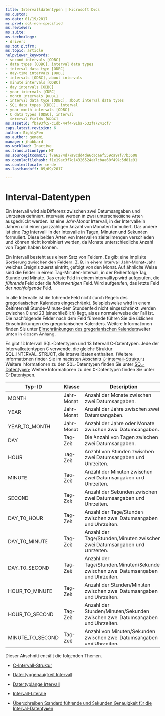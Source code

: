 ```yaml
---
title: Intervalldatentypen | Microsoft Docs
ms.custom: 
ms.date: 01/19/2017
ms.prod: sql-non-specified
ms.reviewer: 
ms.suite: 
ms.technology:
- drivers
ms.tgt_pltfrm: 
ms.topic: article
helpviewer_keywords:
- second intervals [ODBC]
- data types [ODBC], interval data types
- interval data type [ODBC]
- day-time intervals [ODBC]
- intervals [ODBC], about intervals
- minute intervals [ODBC]
- day intervals [ODBC]
- year intervals [ODBC]
- month intervals [ODBC]
- interval data type [ODBC], about interval data types
- SQL data types [ODBC], interval
- year-month intervals [ODBC]
- C data types [ODBC], interval
- interval fields [ODBC]
ms.assetid: fba93f65-c1db-44f4-91ba-532f87241cf7
caps.latest.revision: 6
author: MightyPen
ms.author: genemi
manager: jhubbard
ms.workload: Inactive
ms.translationtype: MT
ms.sourcegitcommit: f7e6274d77a9cdd4de6cbcaef559ca99f77b3608
ms.openlocfilehash: f1e19ac3f7c14326524ab7cbaa60f499c5d81e91
ms.contentlocale: de-de
ms.lasthandoff: 09/09/2017

---
```

# <a name="interval-data-types"></a>Interval-Datentypen
Ein Intervall wird als Differenz zwischen zwei Datumsangaben und Uhrzeiten definiert. Intervalle werden in zwei unterschiedliche Arten ausgedrückt werden. Ist eine *Jahr-Monat* Intervall, in der Intervalle in Jahren und einer ganzzahligen Anzahl von Monaten formuliert. Das andere ist eine *Tag* Intervall, in der Intervalle in Tagen, Minuten und Sekunden formuliert. Diese beiden Arten von Intervallen zielteilmengen verschieden und können nicht kombiniert werden, da Monate unterschiedliche Anzahl von Tagen haben können.  
  
 Ein Intervall besteht aus einem Satz von Feldern. Es gibt eine implizite Sortierung zwischen den Feldern. Z. B. in einem Intervall Jahr-Monat-Jahr welches Ereignis zuerst eintritt, gefolgt von den Monat. Auf ähnliche Weise sind die Felder in einem Tag-Minuten-Intervall, in der Reihenfolge Tag, Stunde und Minute. Das erste Feld in einem Intervalltyp wird aufgerufen, die *führende* Feld oder die *höherwertigen* Feld. Wird aufgerufen, das letzte Feld der *nachfolgende* Feld.  
  
 In alle Intervalle ist die führende Feld nicht durch Regeln des gregorianischen Kalenders eingeschränkt. Beispielsweise wird in einem Zeitintervall Stunde-Minute-dem Stundenfeld nicht eingeschränkt, werden zwischen 0 und 23 (einschließlich) liegt, als es normalerweise der Fall ist. Die nachfolgende Felder nach dem Feld führende führen Sie die üblichen Einschränkungen des gregorianischen Kalenders. Weitere Informationen finden Sie unter [Einschränkungen des gregorianischen Kalenders](../../../odbc/reference/appendixes/constraints-of-the-gregorian-calendar.md)weiter unten in diesem Anhang.  
  
 Es gibt 13 Intervall SQL-Datentypen und 13 Intervall C-Datentypen. Jede der Intervalldatentypen C verwendet die gleiche Struktur SQL_INTERVAL_STRUCT, die Intervalldaten enthalten. (Weitere Informationen finden Sie im nächsten Abschnitt [C-Intervall-Struktur](../../../odbc/reference/appendixes/c-interval-structure.md).) Weitere Informationen zu den SQL-Datentypen finden Sie unter [SQL-Datentypen](../../../odbc/reference/appendixes/sql-data-types.md); Weitere Informationen zu den C-Datentypen finden Sie unter [C-Datentypen](../../../odbc/reference/appendixes/c-data-types.md).  
  
|Typ-ID|Klasse|Description|  
|---------------------|-----------|-----------------|  
|MONTH|Jahr-Monat|Anzahl der Monate zwischen zwei Datumsangaben.|  
|YEAR|Jahr-Monat|Anzahl der Jahre zwischen zwei Datumsangaben.|  
|YEAR_TO_MONTH|Jahr-Monat|Anzahl der Jahre oder Monate zwischen zwei Datumsangaben.|  
|DAY|Tag-Zeit|Die Anzahl von Tagen zwischen zwei Datumsangaben.|  
|HOUR|Tag-Zeit|Anzahl von Stunden zwischen zwei Datumsangaben und Uhrzeiten.|  
|MINUTE|Tag-Zeit|Anzahl der Minuten zwischen zwei Datumsangaben und Uhrzeiten.|  
|SECOND|Tag-Zeit|Anzahl der Sekunden zwischen zwei Datumsangaben und Uhrzeiten.|  
|DAY_TO_HOUR|Tag-Zeit|Anzahl der Tage/Stunden zwischen zwei Datumsangaben und Uhrzeiten.|  
|DAY_TO_MINUTE|Tag-Zeit|Anzahl der Tage/Stunden/Minuten zwischen zwei Datumsangaben und Uhrzeiten.|  
|DAY_TO_SECOND|Tag-Zeit|Anzahl der Tage/Stunden/Minuten/Sekunden zwischen zwei Datumsangaben und Uhrzeiten.|  
|HOUR_TO_MINUTE|Tag-Zeit|Anzahl der Stunden/Minuten zwischen zwei Datumsangaben und Uhrzeiten.|  
|HOUR_TO_SECOND|Tag-Zeit|Anzahl der Stunden/Minuten/Sekunden zwischen zwei Datumsangaben und Uhrzeiten.|  
|MINUTE_TO_SECOND|Tag-Zeit|Anzahl von Minuten/Sekunden zwischen zwei Datumsangaben und Uhrzeiten.|  
  
 Dieser Abschnitt enthält die folgenden Themen.  
  
-   [C-Intervall-Struktur](../../../odbc/reference/appendixes/c-interval-structure.md)  
  
-   [Datentypgenauigkeit Intervall](../../../odbc/reference/appendixes/interval-data-type-precision.md)  
  
-   [Datentyplänge Intervall](../../../odbc/reference/appendixes/interval-data-type-length.md)  
  
-   [Intervall-Literale](../../../odbc/reference/appendixes/interval-literals.md)  
  
-   [Überschreiben Standard führende und Sekunden Genauigkeit für die Interval-Datentypen](../../../odbc/reference/appendixes/overriding-default-leading-and-seconds-precision-for-interval-data-types.md)

